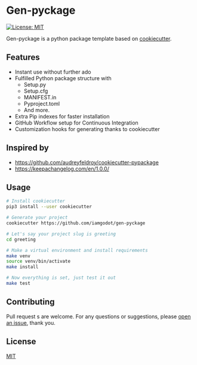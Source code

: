 # Gen-pyckage

[![License: MIT](https://img.shields.io/badge/License-MIT-blue.svg)](LICENSE)

Gen-pyckage is a python package template based on [cookiecutter](https://github.com/audreyr/cookiecutter).

## Features

- Instant use without further ado
- Fulfilled Python package structure with
  - Setup.py
  - Setup.cfg
  - MANIFEST.in
  - Pyproject.toml
  - And more.
- Extra Pip indexes for faster installation
- GitHub Workflow setup for Continuous Integration
- Customization hooks for generating thanks to cookiecutter

## Inspired by

- https://github.com/audreyfeldroy/cookiecutter-pypackage
- https://keepachangelog.com/en/1.0.0/

## Usage

```bash
# Install cookiecutter
pip3 install --user cookiecutter

# Generate your project
cookiecutter https://github.com/iamgodot/gen-pyckage

# Let's say your project slug is greeting
cd greeting

# Make a virtual environment and install requirements
make venv
source venv/bin/activate
make install

# Now everything is set, just test it out
make test
```

## Contributing

Pull request s are welcome. For any questions or suggestions, please [open an issue](https://github.com/iamgodot/gen-pyckage/issues), thank you.

## License

[MIT](LICENSE)
